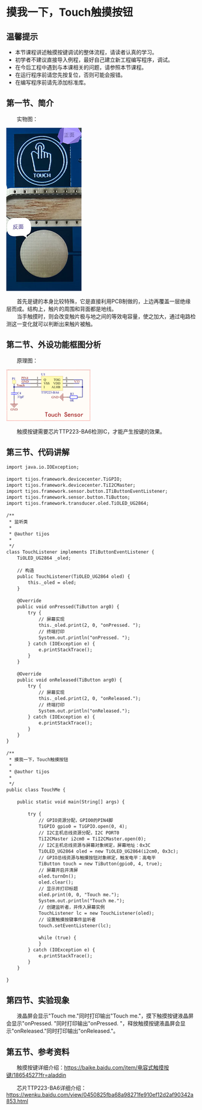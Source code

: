 # 摸我一下，Touch触摸按钮 #

## 温馨提示 ##
- 本节课程讲述触摸按键调试的整体流程，请读者认真的学习。
- 初学者不建议直接导入例程，最好自己建立新工程编写程序，调试。
- 在今后工程中遇到与本课相关的问题，请参照本节课程。
- 在运行程序前请您先按复位，否则可能会报错。
- 在编写程序前请先添加标准库。
## 第一节、简介 ##

　　实物图：

![](./img/TiJOS2.jpg)

　　首先是键的本身比较特殊，它是直接利用PCB制做的，上边再覆盖一层绝缘层而成。结构上，触片的周围和背面都是地线。         
　　当手触摸时，则会改变触片极与地之间的等效电容量，使之加大，通过电路检测这一变化就可以判断出来触片被触。

## 第二节、外设功能框图分析 ##

　　原理图：

![](./img/TiJOS1.png)

　　触摸按键需要芯片TTP223-BA6检测IC，才能产生按键的效果。

## 第三节、代码讲解 ##
	import java.io.IOException;
	
	import tijos.framework.devicecenter.TiGPIO;
	import tijos.framework.devicecenter.TiI2CMaster;
	import tijos.framework.sensor.button.ITiButtonEventListener;
	import tijos.framework.sensor.button.TiButton;
	import tijos.framework.transducer.oled.TiOLED_UG2864;
	
	/**
	 * 监听类
	 * 
	 * @author tijos
	 *
	 */
	class TouchListener implements ITiButtonEventListener {
		TiOLED_UG2864 _oled;
	
		// 构造
		public TouchListener(TiOLED_UG2864 oled) {
			this._oled = oled;
		}
	
		@Override
		public void onPressed(TiButton arg0) {
			try {
				// 屏幕实现
				this._oled.print(2, 0, "onPressed. ");
				// 终端打印
				System.out.println("onPressed. ");
			} catch (IOException e) {
				e.printStackTrace();
			}
		}
	
		@Override
		public void onReleased(TiButton arg0) {
			try {
				// 屏幕实现
				this._oled.print(2, 0, "onReleased.");
				// 终端打印
				System.out.println("onReleased.");
			} catch (IOException e) {
				e.printStackTrace();
			}
		}
	}
	
	/**
	 * 摸我一下，Touch触摸按钮 
	 * 
	 * @author tijos
	 *
	 */
	public class TouchMe {
	
		public static void main(String[] args) {
	
			try {
				// GPIO资源分配，GPIO0的PIN4脚
				TiGPIO gpio0 = TiGPIO.open(0, 4);
				// I2C主机总线资源分配，I2C PORT0
				TiI2CMaster i2cm0 = TiI2CMaster.open(0);
				// I2C主机总线资源与屏幕对象绑定，屏幕地址：0x3C			
				TiOLED_UG2864 oled = new TiOLED_UG2864(i2cm0, 0x3c);
				// GPIO总线资源与触摸按钮对象绑定，触发电平：高电平
				TiButton touch = new TiButton(gpio0, 4, true);	
				// 屏幕开启并清屏
				oled.turnOn();
				oled.clear();
				// 显示并打印标题
				oled.print(0, 0, "Touch me.");
				System.out.println("Touch me.");
				// 创建监听者，并传入屏幕实例
				TouchListener lc = new TouchListener(oled);
				// 设置触摸按键事件监听者
				touch.setEventListener(lc);
	
				while (true) {
				}
			} catch (IOException e) {
				e.printStackTrace();
			}
		}
	
	}
## 第四节、实验现象 ##

　　液晶屏会显示"Touch me."同时打印输出"Touch me."，摸下触摸按键液晶屏会显示"onPressed. "同时打印输出"onPressed. "，释放触摸按键液晶屏会显示"onReleased."同时打印输出"onReleased."。

## 第五节、参考资料 ##

　　触摸按键详细介绍：https://baike.baidu.com/item/电容式触摸按键/18654527?fr=aladdin

　　芯片TTP223-BA6详细介绍：https://wenku.baidu.com/view/0450825fba68a98271fe910ef12d2af90342a853.html



